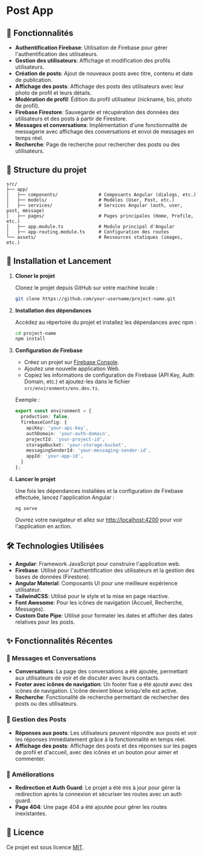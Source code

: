 # Post App

## 🌟 Fonctionnalités

- **Authentification Firebase**: Utilisation de Firebase pour gérer l'authentification des utilisateurs.
- **Gestion des utilisateurs**: Affichage et modification des profils utilisateurs.
- **Création de posts**: Ajout de nouveaux posts avec titre, contenu et date de publication.
- **Affichage des posts**: Affichage des posts des utilisateurs avec leur photo de profil et leurs détails.
- **Modération de profil**: Édition du profil utilisateur (nickname, bio, photo de profil).
- **Firebase Firestore**: Sauvegarde et récupération des données des utilisateurs et des posts à partir de Firestore.
- **Messages et conversations**: Implémentation d'une fonctionnalité de messagerie avec affichage des conversations et envoi de messages en temps réel.
- **Recherche**: Page de recherche pour rechercher des posts ou des utilisateurs.

## 📂 Structure du projet

```plaintext
src/
├── app/
│   ├── components/               # Composants Angular (dialogs, etc.)
│   ├── models/                   # Modèles (User, Post, etc.)
│   ├── services/                 # Services Angular (auth, user, post, message)
│   ├── pages/                    # Pages principales (Home, Profile, etc.)
│   ├── app.module.ts             # Module principal d'Angular
│   ├── app-routing.module.ts     # Configuration des routes
└── assets/                       # Ressources statiques (images, etc.)
```

## 🚀 Installation et Lancement

1. **Cloner le projet**

   Clonez le projet depuis GitHub sur votre machine locale :

   ```bash
   git clone https://github.com/your-username/project-name.git
   ```

2. **Installation des dépendances**

   Accédez au répertoire du projet et installez les dépendances avec npm :

   ```bash
   cd project-name
   npm install
   ```

3. **Configuration de Firebase**

   - Créez un projet sur [Firebase Console](https://console.firebase.google.com/).
   - Ajoutez une nouvelle application Web.
   - Copiez les informations de configuration de Firebase (API Key, Auth Domain, etc.) et ajoutez-les dans le fichier `src/environments/env.dev.ts`.

   Exemple :
   
   ```ts
   export const environment = {
     production: false,
     firebaseConfig: {
       apiKey: 'your-api-key',
       authDomain: 'your-auth-domain',
       projectId: 'your-project-id',
       storageBucket: 'your-storage-bucket',
       messagingSenderId: 'your-messaging-sender-id',
       appId: 'your-app-id',
     }
   };
   ```

4. **Lancer le projet**

   Une fois les dépendances installées et la configuration de Firebase effectuée, lancez l'application Angular :

   ```
   ng serve
   ```

   Ouvrez votre navigateur et allez sur [http://localhost:4200](http://localhost:4200) pour voir l'application en action.

## 🛠️ Technologies Utilisées

- **Angular**: Framework JavaScript pour construire l'application web.
- **Firebase**: Utilisé pour l'authentification des utilisateurs et la gestion des bases de données (Firestore).
- **Angular Material**: Composants UI pour une meilleure expérience utilisateur.
- **TailwindCSS**: Utilisé pour le style et la mise en page réactive.
- **Font Awesome**: Pour les icônes de navigation (Accueil, Recherche, Messages).
- **Custom Date Pipe**: Utilisé pour formater les dates et afficher des dates relatives pour les posts.

## ✨ Fonctionnalités Récentes
### 💬 Messages et Conversations
- **Conversations**: La page des conversations a été ajoutée, permettant aux utilisateurs de voir et de discuter avec leurs contacts.
- **Footer avec icônes de navigation**: Un footer fixe a été ajouté avec des icônes de navigation. L'icône devient bleue lorsqu'elle est active.
- **Recherche**: Fonctionalité de recherche permettant de rechercher des posts ou des utilisateurs.

### 📅 Gestion des Posts
- **Réponses aux posts**: Les utilisateurs peuvent répondre aux posts et voir les réponses immédiatement grâce à la fonctionnalité en temps réel.
- **Affichage des posts**: Affichage des posts et des réponses sur les pages de profil et d'accueil, avec des icônes et un bouton pour aimer et commenter.

### 🔄 Améliorations
- **Redirection et Auth Guard**: Le projet a été mis à jour pour gérer la redirection après la connexion et sécuriser les routes avec un auth guard.
- **Page 404**: Une page 404 a été ajoutée pour gérer les routes inexistantes.

## 📜 Licence

Ce projet est sous licence [MIT](https://opensource.org/licenses/MIT).

